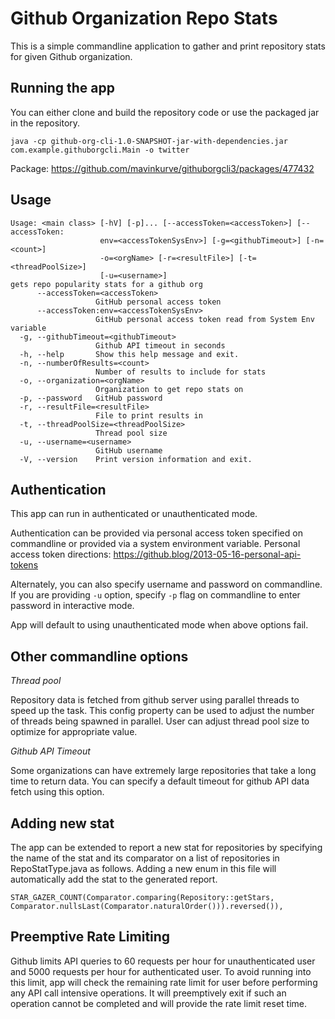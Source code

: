 # Github Organization Repo Stats

This is a simple commandline application to gather and print repository stats for given
Github organization. 

## Running the app 
You can either clone and build the repository code or use the packaged jar in the repository. 
```$shell
java -cp github-org-cli-1.0-SNAPSHOT-jar-with-dependencies.jar com.example.githuborgcli.Main -o twitter
```
Package: https://github.com/mavinkurve/githuborgcli3/packages/477432 

## Usage
```$shell
Usage: <main class> [-hV] [-p]... [--accessToken=<accessToken>] [--accessToken:
                    env=<accessTokenSysEnv>] [-g=<githubTimeout>] [-n=<count>]
                    -o=<orgName> [-r=<resultFile>] [-t=<threadPoolSize>]
                    [-u=<username>]
gets repo popularity stats for a github org
      --accessToken=<accessToken>
                   GitHub personal access token
      --accessToken:env=<accessTokenSysEnv>
                   GitHub personal access token read from System Env variable
  -g, --githubTimeout=<githubTimeout>
                   Github API timeout in seconds
  -h, --help       Show this help message and exit.
  -n, --numberOfResults=<count>
                   Number of results to include for stats
  -o, --organization=<orgName>
                   Organization to get repo stats on
  -p, --password   GitHub password
  -r, --resultFile=<resultFile>
                   File to print results in
  -t, --threadPoolSize=<threadPoolSize>
                   Thread pool size
  -u, --username=<username>
                   GitHub username
  -V, --version    Print version information and exit.

```

## Authentication
This app can run in authenticated or unauthenticated mode. 

Authentication can be provided via personal access token specified on commandline or provided via a system environment 
variable. 
Personal access token directions: https://github.blog/2013-05-16-personal-api-tokens

Alternately, you can also specify username and password on commandline. If you are providing `-u` option, specify `-p` 
flag on commandline to enter password in interactive mode.   

App will default to using unauthenticated mode when above options fail. 

## Other commandline options

*Thread pool* 

Repository data is fetched from github server using parallel threads to speed up the task. This config property can be 
used to adjust the number of threads being spawned in parallel. 
User can adjust thread pool size to optimize for appropriate value. 

*Github API Timeout* 

Some organizations can have extremely large repositories that take a long time to return data. You can specify a default 
timeout for github API data fetch using this option. 

## Adding new stat 
The app can be extended to report a new stat for repositories by specifying the name of the stat and its comparator on 
a list of repositories in RepoStatType.java as follows. Adding a new enum in this file will automatically add the stat 
to the generated report. 
```$java
STAR_GAZER_COUNT(Comparator.comparing(Repository::getStars, Comparator.nullsLast(Comparator.naturalOrder())).reversed()),
```

## Preemptive Rate Limiting
Github limits API queries to 60 requests per hour for unauthenticated user and 5000 requests per hour for authenticated user. To avoid 
running into this limit, app will check the remaining rate limit for user before performing any API call intensive 
operations. It will preemptively exit if such an operation cannot be completed and will provide the rate limit reset time.  










